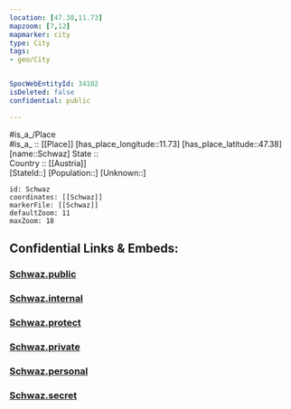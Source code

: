 ```yaml
---
location: [47.38,11.73] 
mapzoom: [7,12] 
mapmarker: city 
type: City
tags:
- geo/City


SpocWebEntityId: 34102
isDeleted: false
confidential: public

---
```

#is_a_/Place  
#is_a_ :: [[Place]] 
[has_place_longitude::11.73] 
[has_place_latitude::47.38] 
[name::Schwaz] 
State ::  
Country :: [[Austria]]  
[StateId::] 
[Population::] 
[Unknown::] 


```leaflet
id: Schwaz
coordinates: [[Schwaz]] 
markerFile: [[Schwaz]] 
defaultZoom: 11 
maxZoom: 18
```


## Confidential Links & Embeds: 

### [Schwaz.public](/_public/\Earth\Continent\Europe\Europe~Central\Austria\Austrias_States\Tirol\CitySchwaz.public.md) 

### [Schwaz.internal](/_internal/\Earth\Continent\Europe\Europe~Central\Austria\Austrias_States\Tirol\CitySchwaz.internal.md) 

### [Schwaz.protect](/_protect/\Earth\Continent\Europe\Europe~Central\Austria\Austrias_States\Tirol\CitySchwaz.protect.md) 

### [Schwaz.private](/_private/\Earth\Continent\Europe\Europe~Central\Austria\Austrias_States\Tirol\CitySchwaz.private.md) 

### [Schwaz.personal](/_personal/\Earth\Continent\Europe\Europe~Central\Austria\Austrias_States\Tirol\CitySchwaz.personal.md) 

### [Schwaz.secret](/_secret/\Earth\Continent\Europe\Europe~Central\Austria\Austrias_States\Tirol\CitySchwaz.secret.md)

